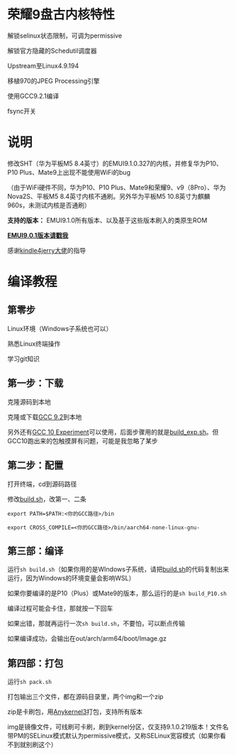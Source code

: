 荣耀9盘古内核特性
===
解锁selinux状态限制，可调为permissive

解锁官方隐藏的Schedutil调度器

Upstream至Linux4.9.194

移植970的JPEG Processing引擎

使用GCC9.2.1编译

fsync开关

说明
===
修改SHT（华为平板M5 8.4英寸）的EMUI9.1.0.327的内核，并修复华为P10、P10 Plus、Mate9上出现不能使用WiFi的bug

（由于WiFi硬件不同，华为P10、P10 Plus、Mate9和荣耀9、v9（8Pro）、华为Nova2S、平板M5 8.4英寸内核不通刷。另外华为平板M5 10.8英寸为麒麟960s，未测试内核是否通刷）

 **支持的版本：** EMUI9.1.0所有版本、以及基于这些版本刷入的类原生ROM

[ **EMUI9.0.1版本请戳我** ](http://gitee.com/maimaiguanfan/Pangu9.0)

感谢[kindle4jerry大佬](http://github.com/kindle4jerry)的指导

编译教程
===
第零步
---
Linux环境（Windows子系统也可以）

熟悉Linux终端操作

学习git知识


第一步：下载
---
克隆源码到本地

克隆或下载[GCC 9.2](http://gitee.com/maimaiguanfan/arm-gcc)到本地

另外还有[GCC 10 Experiment](http://github.com/baalajimaestro/aarch64-maestro-linux-android/tree/05022020)可以使用，后面步骤用的就是[build_exp.sh](http://gitee.com/maimaiguanfan/Pangu9.1/blob/master/build_exp.sh)。但GCC10跑出来的包触摸屏有问题，可能是我忽略了某步

第二步：配置
---
打开终端，cd到源码路径

修改[build.sh](http://gitee.com/maimaiguanfan/Pangu9.1/blob/master/build.sh)，改第一、二条

`export PATH=$PATH:<你的GCC路径>/bin`

`export CROSS_COMPILE=<你的GCC路径>/bin/aarch64-none-linux-gnu-`

第三部：编译
---
运行`sh build.sh`（如果你用的是WIndows子系统，请把[build.sh](http://gitee.com/maimaiguanfan/Pangu9.1EROFS/blob/master/build.sh)的代码复制出来运行，因为Windows的环境变量会影响WSL）

如果你要编译的是P10（Plus）或Mate9的版本，那么运行的是`sh build_P10.sh`

编译过程可能会卡住，那就按一下回车

如果出错，那就再运行一次`sh build.sh`，不要怕，可以断点传输

如果编译成功，会输出在out/arch/arm64/boot/Image.gz

第四部：打包
---
运行`sh pack.sh`

打包输出三个文件，都在源码目录里，两个img和一个zip

zip是卡刷包，用[Anykernel3](http://gitee.com/maimaiguanfan/AnyKernel3/tree/hi3660/)打包，支持所有版本

img是镜像文件，可线刷可卡刷，刷到kernel分区，仅支持9.1.0.219版本！文件名带PM的SELinux模式默认为permissive模式，又称SELinux宽容模式（如果你看不到就别刷这个）